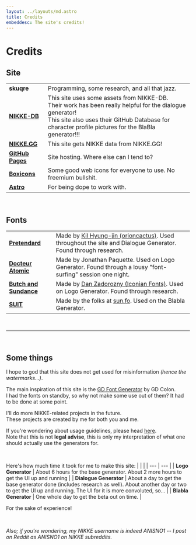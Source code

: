 ```yaml
---
layout: ../layouts/md.astro
title: Credits
embeddesc: The site's credits!
---
```


# Credits

## Site
| | |
| --- | --- |
| **skuqre** | Programming, some research, and all that jazz. |
| [**NIKKE-DB**](https://nikke-db.pages.dev) | This site uses some assets from NIKKE-DB.<br>Their work has been really helpful for the dialogue generator!<br>This site also uses their GitHub Database for character profile pictures for the BlaBla generator!!! |
| [**NIKKE.GG**](https://nikke.gg) | This site gets NIKKE data from NIKKE.GG! |
| [**GitHub Pages**](https://pages.github.com) | Site hosting. Where else can I tend to? |
| [**Boxicons**](https://boxicons.com) | Some good web icons for everyone to use. No freemium bullshit. |
| [**Astro**](https://astro.build) | For being dope to work with. |

<br>

## Fonts
| | |
| --- | --- |
| [**Pretendard**](https://cactus.tistory.com/306) | Made by [Kil Hyung-jin (orioncactus)](https://github.com/orioncactus). Used throughout the site and Dialogue Generator. Found through research. |
| [**Docteur Atomic**](https://www.dafont.com/docteur-atomic.font) | Made by Jonathan Paquette. Used on Logo Generator. Found through a lousy "font-surfing" session one night. |
| [**Butch and Sundance**](https://www.dafont.com/butch-sundance.font) | Made by [Dan Zadorozny (Iconian Fonts)](https://www.iconian.com). Used on Logo Generator. Found through research. |
| [**SUIT**](https://sun.fo/suit/) | Made by the folks at [sun.fo](https://sun.fo/). Used on the Blabla Generator. |

<br>

---

<br>

## Some things

I hope to god that this site does not get used for misinformation *(hence the watermarks...)*.

The main inspiration of this site is the [GD Font Generator](https://gdcolon.com/gdfont) by GD Colon. <br>
I had the fonts on standby, so why not make some use out of them? It had to be done at some point.

I'll do more NIKKE-related projects in the future.<br>
These projects are created by me for both you and me.

If you're wondering about usage guidelines, please head [here](/nikke-font-generator/usage).<br>
Note that this is not **legal advise**, this is only my interpretation of what one should actually use the generators for.

<br>

Here's how much time it took for me to make this site:
| | |
| --- | --- |
| **Logo Generator** | About 6 hours for the base generator. About 2 more hours to get the UI up and running |
| **Dialogue Generator** | About a day to get the base generator done (includes research as well). About another day or two to get the UI up and running. The UI for it is more convoluted, so... |
| **Blabla Generator** | One whole day to get the beta out on time. |

For the sake of experience!

<br>

*Also; if you're wondering, my NIKKE username is indeed ANISNO1 -- I post on Reddit as ANISNO1 on NIKKE subreddits.*

<br>

